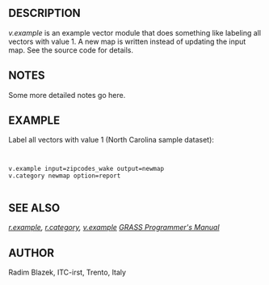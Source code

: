 
## DESCRIPTION

*v.example* is an example vector module that does something like
labeling all vectors with value 1. A new map is written instead of updating
the input map.
See the source code for details.

## NOTES

Some more detailed notes go here.

## EXAMPLE

Label all vectors with value 1 (North Carolina sample dataset):

```


v.example input=zipcodes_wake output=newmap
v.category newmap option=report


```

## SEE ALSO

*[r.example](r.example.html),
[r.category](v.category.html),
[v.example](v.example.html)*
*[GRASS Programmer's Manual](https://grass.osgeo.org/programming8/)*

## AUTHOR

Radim Blazek, ITC-irst, Trento, Italy
